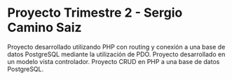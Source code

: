 # Proyecto Trimestre 2 - Sergio Camino Saiz

Proyecto desarrollado utilizando PHP con routing y conexión a una base de datos PostgreSQL mediante la utilización de PDO.
Proyecto desarrollado en un modelo vista controlador.
Proyecto CRUD en PHP a una base de datos PostgreSQL.
